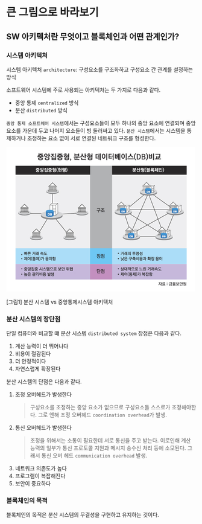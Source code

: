 # 큰 그림으로 바라보기
## SW 아키텍처란 무엇이고 블록체인과 어떤 관계인가?

### 시스템 아키텍처
시스템 아키텍처 `architecture`: 구성요소를 구조화하고 구성요소 간 관계를 설정하는 방식

소프트웨어 시스템에 주로 사용되는 아키텍처는 두 가지로 다음과 같다.

- 중앙 통제 `centralized` 방식
- 분산 `distributed` 방식

`중앙 통제 소프트웨어 시스템`에서는 구성요소들이 모두 하나의 중앙 요소에 연결되며 중앙 요소를 가운데 두고 나머지 요소들이 빙 둘러싸고 있다.
`분산 시스템`에서는 시스템을 통제하거나 조정하는 요소 없이 서로 연결된 네트워크 구조를 형성한다.

   ![](images/02-01.jpeg)
   
   [그림1] 분산 시스템 vs 중앙통제시스템 아키텍처

### 분산 시스템의 장단점

단일 컴퓨터와 비교할 떄 분산 시스템 `distributed system` 장점은 다음과 같다.

1. 계산 능력이 더 뛰어나다
2. 비용이 절감된다
3. 더 안정적이다
4. 자연스럽게 확장된다

분산 시스템의 단점은 다음과 같다.

1. 조정 오버헤드가 발생한다
    > 구성요소를 조정하는 중앙 요소가 없으므로 구성요소들 스스로가 조정해야한다. 
      그로 앤해 조정 오버헤드 `coordination overhead`가 발생.
2. 통신 오버헤드가 발생한다
    > 조정을 위해서는 소통이 필요한데 서로 통신을 주고 받는다. 
      이로인해 계산 능력의 일부가 통신 프로토콜 지원과 메시지 송수신 처리 등에 소모된다.
      그래서 통신 오버 헤드 `communication overhead` 발생.
3. 네트워크 의존도가 높다
4. 프로그램이 복잡해진다
5. 보안이 중요하다

### 블록체인의 목적

블록체인의 목적은 분산 시스템의 무결성을 구현하고 유지하는 것이다.
